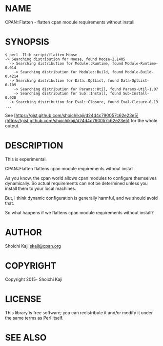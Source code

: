 # NAME

CPAN::Flatten - flatten cpan module requirements without install

# SYNOPSIS

    $ perl -Ilib script/flatten Moose
    -> Searching distribution for Moose, found Moose-2.1405
      -> Searching distribution for Module::Runtime, found Module-Runtime-0.014
        -> Searching distribution for Module::Build, found Module-Build-0.4214
      -> Searching distribution for Data::OptList, found Data-OptList-0.109
        -> Searching distribution for Params::Util, found Params-Util-1.07
        -> Searching distribution for Sub::Install, found Sub-Install-0.928
      -> Searching distribution for Eval::Closure, found Eval-Closure-0.13
    ...

See [https://gist.github.com/shoichikaji/d24d4c790057c62e23e5](https://gist.github.com/shoichikaji/d24d4c790057c62e23e5) for the whole output.

# DESCRIPTION

This is experimental.

CPAN::Flatten flattens cpan module requirements without install.

As you know, the cpan world allows cpan modules to configure themselves dynamically.
So actual requirements can not be determined
unless you install them to your local machines.

But, I think dynamic configuration is generally harmful,
and we should avoid that.

So what happens if we flattens cpan module requirements without install?

# AUTHOR

Shoichi Kaji <skaji@cpan.org>

# COPYRIGHT

Copyright 2015- Shoichi Kaji

# LICENSE

This library is free software; you can redistribute it and/or modify
it under the same terms as Perl itself.

# SEE ALSO
